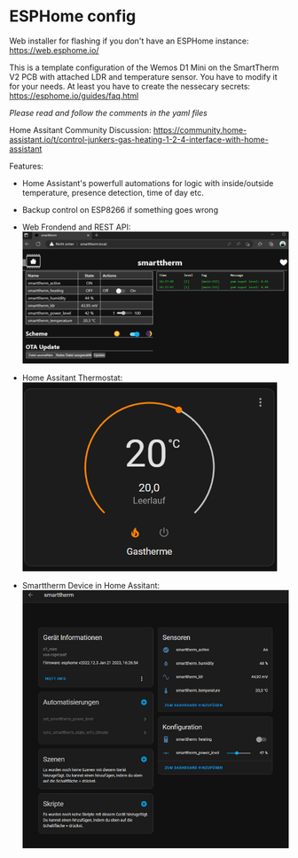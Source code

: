 # ESPHome config

Web installer for flashing if you don't have an ESPHome instance: https://web.esphome.io/

This is a template configuration of the Wemos D1 Mini on the SmartTherm V2 PCB with attached LDR and temperature sensor. You have to modify it for your needs. At least you have to create the nessecary secrets: https://esphome.io/guides/faq.html

*Please read and follow the comments in the yaml files*

Home Assitant Community Discussion: https://community.home-assistant.io/t/control-junkers-gas-heating-1-2-4-interface-with-home-assistant


Features:
* Home Assistant's powerfull automations for logic with inside/outside temperature, presence detection, time of day etc.

* Backup control on ESP8266 if something goes wrong

* Web Frondend and REST API:
![Preview](ESPHome%20WebServer.png)

* Home Assitant Thermostat:
![Preview](Home%20Assitant%20Thermostat.png)


* Smarttherm Device in Home Assitant:
![Preview](Home%20Assistant%20Device.png)
